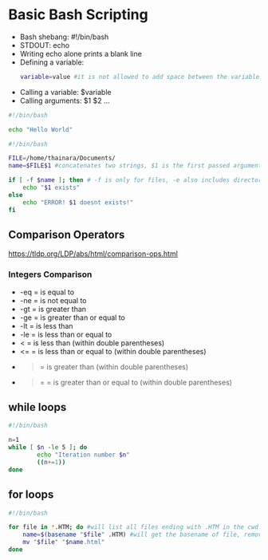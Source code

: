 # Basic Bash Scripting

- Bash shebang: #!/bin/bash
- STDOUT: echo 
- Writing echo alone prints a blank line 
- Defining a variable:
    ``` bash
    variable=value #it is not allowed to add space between the variable name, equal sign and value!
    ```
- Calling a variable: $variable
- Calling arguments: $1 $2 ...

``` bash
#!/bin/bash

echo "Hello World"
```

```bash 
#!/bin/bash

FILE=/home/thainara/Documents/
name=$FILE$1 #concatenates two strings, $1 is the first passed arguments

if [ -f $name ]; then # -f is only for files, -e also includes directories. [ ] is the test, returns 0 if true
    echo "$1 exists"
else
    echo "ERROR! $1 doesnt exists!"
fi
```

## Comparison Operators

https://tldp.org/LDP/abs/html/comparison-ops.html

### Integers Comparison

- -eq = is equal to
- -ne = is not equal to
- -gt = is greater than
- -ge = is greater than or equal to
- -lt = is less than
- -le = is less than or equal to
- < = is less than (within double parentheses)
- <= = is less than or equal to (within double parentheses)
- > = is greater than (within double parentheses)
- >= = is greater than or equal to (within double parentheses)

## while loops 

``` bash
#!/bin/bash

n=1
while [ $n -le 5 ]; do
        echo "Iteration number $n"
        ((n+=1))
done
```

## for loops 

``` bash
#!/bin/bash

for file in *.HTM; do #will list all files ending with .HTM in the cwd
    name=$(basename "$file" .HTM) #will get the basename of file, removing the indicated extension
    mv "$file" "$name.html"
done
```

